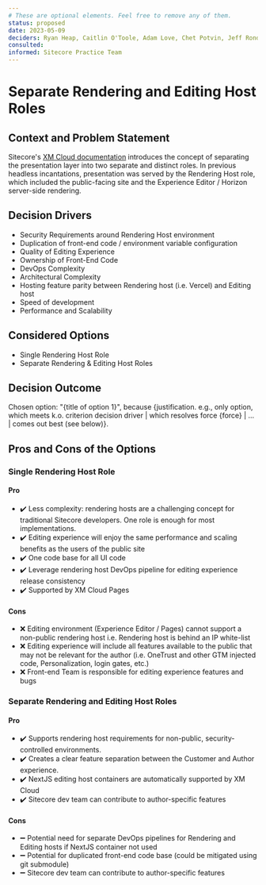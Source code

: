 ```yaml
---
# These are optional elements. Feel free to remove any of them.
status: proposed
date: 2023-05-09
deciders: Ryan Heap, Caitlin O'Toole, Adam Love, Chet Potvin, Jeff Rondeau
consulted: 
informed: Sitecore Practice Team
---
```

# Separate Rendering and Editing Host Roles

## Context and Problem Statement

Sitecore's [XM Cloud documentation](https://doc.sitecore.com/xmc/en/developers/xm-cloud/editing-hosts-and-rendering-hosts.html) introduces the concept of separating the presentation layer into two separate and distinct roles.  In previous headless incantations, presentation was served by the Rendering Host role, which included the public-facing site and the Experience Editor / Horizon server-side rendering.

<!-- This is an optional element. Feel free to remove. -->
## Decision Drivers

* Security Requirements around Rendering Host environment
* Duplication of front-end code / environment variable configuration
* Quality of Editing Experience
* Ownership of Front-End Code
* DevOps Complexity
* Architectural Complexity
* Hosting feature parity between Rendering host (i.e. Vercel) and Editing host
* Speed of development
* Performance and Scalability

## Considered Options

* Single Rendering Host Role
* Separate Rendering & Editing Host Roles

## Decision Outcome

Chosen option: "{title of option 1}", because
{justification. e.g., only option, which meets k.o. criterion decision driver | which resolves force {force} | … | comes out best (see below)}.

<!-- This is an optional element. Feel free to remove. -->
## Pros and Cons of the Options

### Single Rendering Host Role

#### Pro

* :heavy_check_mark: Less complexity: rendering hosts are a challenging concept for traditional Sitecore developers.  One role is enough for most implementations.
* :heavy_check_mark: Editing experience will enjoy the same performance and scaling benefits as the users of the public site
* :heavy_check_mark: One code base for all UI code
* :heavy_check_mark: Leverage rendering host DevOps pipeline for editing experience release consistency
* :heavy_check_mark: Supported by XM Cloud Pages

#### Cons

* :x: Editing environment (Experience Editor / Pages) cannot support a non-public rendering host i.e. Rendering host is behind an IP white-list
* :x: Editing experience will include all features available to the public that may not be relevant for the author (i.e. OneTrust and other GTM injected code, Personalization, login gates, etc.)
* :x: Front-end Team is responsible for editing experience features and bugs

### Separate Rendering and Editing Host Roles

#### Pro

* :heavy_check_mark: Supports rendering host requirements for non-public, security-controlled environments.
* :heavy_check_mark: Creates a clear feature separation between the Customer and Author experience.
* :heavy_check_mark: NextJS editing host containers are automatically supported by XM Cloud
* :heavy_check_mark: Sitecore dev team can contribute to author-specific features

#### Cons

* :heavy_minus_sign: Potential need for separate DevOps pipelines for Rendering and Editing hosts if NextJS container not used
* :heavy_minus_sign: Potential for duplicated front-end code base (could be mitigated using git submodule)
* :heavy_minus_sign: Sitecore dev team can contribute to author-specific features
